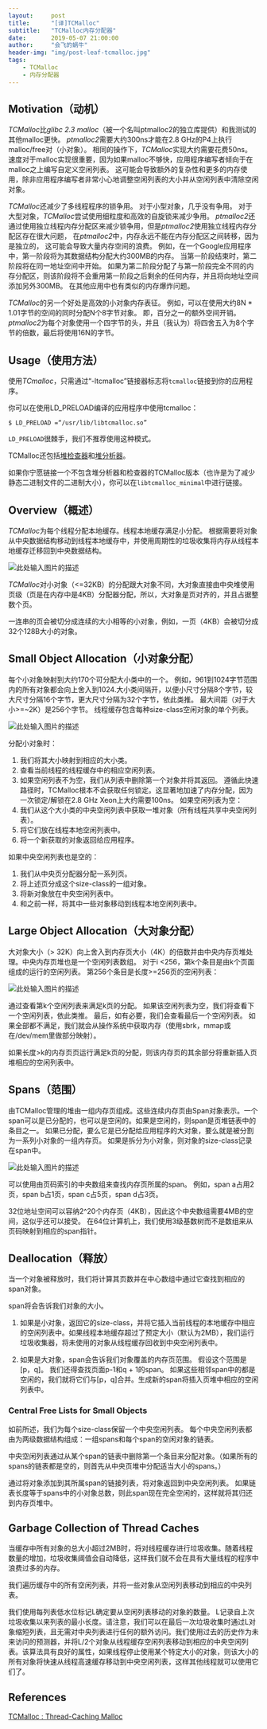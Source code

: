 ```yaml
---
layout:     post
title:      "[译]TCMalloc"
subtitle:   "TCMalloc内存分配器"
date:       2019-05-07 21:00:00
author:     "会飞的蜗牛"
header-img: "img/post-leaf-tcmalloc.jpg"
tags:
    - TCMalloc
    - 内存分配器
---
```



## Motivation（动机）
*TCMalloc*比*glibc 2.3 malloc*（被一个名叫ptmalloc2的独立库提供）和我测试的其他malloc更快。 *ptmalloc2*需要大约300ns才能在2.8 GHz的P4上执行malloc/free对（小对象）。 相同的操作下，*TCMalloc*实现大约需要花费50ns。 速度对于malloc实现很重要，因为如果malloc不够快，应用程序编写者倾向于在malloc之上编写自定义空闲列表。 这可能会导致额外的复杂性和更多的内存使用，除非应用程序编写者非常小心地调整空闲列表的大小并从空闲列表中清除空闲对象。

*TCMalloc*还减少了多线程程序的锁争用。 对于小型对象，几乎没有争用。 对于大型对象，*TCMalloc*尝试使用细粒度和高效的自旋锁来减少争用。 *ptmalloc2*还通过使用独立线程内存分配区来减少锁争用，但是*ptmalloc2*使用独立线程内存分配区存在很大问题， 在*ptmalloc2*中，内存永远不能在内存分配区之间转移，因为是独立的， 这可能会导致大量内存空间的浪费。 例如，在一个Google应用程序中，第一阶段将为其数据结构分配大约300MB的内存。 当第一阶段结束时，第二阶段将在同一地址空间中开始。 如果为第二阶段分配了与第一阶段完全不同的内存分配区，则该阶段将不会重用第一阶段之后剩余的任何内存，并且将向地址空间添加另外300MB。 在其他应用中也有类似的内存爆炸问题。

*TCMalloc*的另一个好处是高效的小对象内存表征。 例如，可以在使用大约8N * 1.01字节的空间的同时分配N个8字节对象。 即，百分之一的额外空间开销。 *ptmalloc2*为每个对象使用一个四字节的头，并且（我认为）将四舍五入为8个字节的倍数，最后将使用16N的字节。

## Usage（使用方法）
使用*TCmalloc*，只需通过“-ltcmalloc”链接器标志将```tcmalloc```链接到你的应用程序。

你可以在使用LD_PRELOAD编译的应用程序中使用tcmalloc：

```$ LD_PRELOAD =“/usr/lib/libtcmalloc.so”```

```LD_PRELOAD```很棘手，我们不推荐使用这种模式。

TCMalloc还包括[堆检查器](http://goog-perftools.sourceforge.net/doc/heap_checker.html)和[堆分析器](http://goog-perftools.sourceforge.net/doc/heap_profiler.html)。

如果你宁愿链接一个不包含堆分析器和检查器的TCMalloc版本（也许是为了减少静态二进制文件的二进制大小），你可以在```libtcmalloc_minimal```中进行链接。

## Overview（概述）
*TCMalloc*为每个线程分配本地缓存。线程本地缓存满足小分配。 根据需要将对象从中央数据结构移动到线程本地缓存中，并使用周期性的垃圾收集将内存从线程本地缓存迁移回到中央数据结构。

![此处输入图片的描述][1]

*TCMalloc*对小对象（<=32KB）的分配跟大对象不同，大对象直接由中央堆使用页级（页是在内存中是4KB）分配器分配，所以，大对象是页对齐的，并且占据整数个页。

一连串的页会被切分成连续的大小相等的小对象，例如，一页（4KB）会被切分成32个128B大小的对象。

## Small Object Allocation（小对象分配）
每个小对象映射到大约170个可分配大小类中的一个。 例如，961到1024字节范围内的所有对象都会向上舍入到1024.大小类间隔开，以便小尺寸分隔8个字节，较大尺寸分隔16个字节，更大尺寸分隔为32个字节，依此类推。 最大间距（对于大小>=~2K）是256个字节。
线程缓存包含每种size-class空闲对象的单个列表。

![此处输入图片的描述][2]

分配小对象时：

1. 我们将其大小映射到相应的大小类。
2. 查看当前线程的线程缓存中的相应空闲列表。
3. 如果空闲列表不为空，我们从列表中删除第一个对象并将其返回。
遵循此快速路径时，TCMalloc根本不会获取任何锁定。这显著地加速了内存分配，因为一次锁定/解锁在2.8 GHz Xeon上大约需要100ns。
如果空闲列表为空：
1. 我们从这个大小类的中央空闲列表中获取一堆对象（所有线程共享中央空闲列表）。
2. 将它们放在线程本地空闲列表中。
3. 将一个新获取的对象返回给应用程序。

如果中央空闲列表也是空的：
1. 我们从中央页分配器分配一系列页。
2. 将上述页分成这个size-class的一组对象。
3. 将新对象放在中央空闲列表中。
4. 和之前一样，将其中一些对象移动到线程本地空闲列表中。

## Large Object Allocation（大对象分配）
大对象大小（> 32K）向上舍入到内存页大小（4K）的倍数并由中央内存页堆处理。中央内存页堆也是一个空闲列表数组。 对于i <256，第k个条目是由k个页面组成的运行的空闲列表。 第256个条目是长度>=256页的空闲列表：

![此处输入图片的描述][3]

通过查看第k个空闲列表来满足k页的分配。 如果该空闲列表为空，我们将查看下一个空闲列表，依此类推。 最后，如有必要，我们会查看最后一个空闲列表。 如果全部都不满足，我们就会从操作系统中获取内存（使用sbrk，mmap或在/dev/mem里做部分映射）。

如果长度>k的内存页页运行满足k页的分配，则该内存页的其余部分将重新插入页堆相应的空闲列表中。

## Spans（范围）
由TCMalloc管理的堆由一组内存页组成。这些连续内存页由Span对象表示。一个span可以是已分配的，也可以是空闲的。如果是空闲的，则span是页堆链表中的条目之一。 如果已分配，要么它是已分配给应用程序的大对象，要么就是被分割为一系列小对象的一组内存页。 如果是拆分为小对象，则对象的size-class记录在span中。

![此处输入图片的描述][4]

可以使用由页码索引的中央数组来查找内存页所属的span。 例如，span a占用2页，span b占1页，span c占5页，span d占3页。

32位地址空间可以容纳2^20个内存页（4KB），因此这个中央数组需要4MB的空间，这似乎还可以接受。 在64位计算机上，我们使用3级基数树而不是数组来从页码映射到相应的span指针。

## Deallocation（释放）
当一个对象被释放时，我们将计算其页数并在中心数组中通过它查找到相应的span对象。

span将会告诉我们对象的大小。

1. 如果是小对象，返回它的size-class，并将它插入当前线程的本地缓存中相应的空闲列表中。如果线程本地缓存超过了预定大小（默认为2MB），我们运行垃圾收集器，将未使用的对象从线程缓存回收到中央空闲列表中。

2. 如果是大对象，span会告诉我们对象覆盖的内存页范围。 假设这个范围是[p，q]。 我们还得查找页面p-1和q + 1的span。 如果这些相邻span中的都是空闲的，我们就将它们与[p，q]合并。生成新的span将插入页堆中相应的空闲列表中。

### Central Free Lists for Small Objects
如前所述，我们为每个size-class保留一个中央空闲列表。 每个中央空闲列表都由为两级数据结构组成：一组spans和每个span的空闲对象的链表。

中央空闲列表通过从某个span的链表中删除第一个条目来分配对象。（如果所有的spans的链表都是空的，则首先从中央页堆中分配适当大小的spans。）

通过将对象添加到其所属span的链接列表，将对象返回到中央空闲列表。 如果链表长度等于spans中的小对象总数，则此span现在完全空闲的，这样就将其归还到内存页堆中。

## Garbage Collection of Thread Caches
当缓存中所有对象的总大小超过2MB时，将对线程缓存进行垃圾收集。随着线程数量的增加，垃圾收集阈值会自动降低，这样我们就不会在具有大量线程的程序中浪费过多的内存。

我们遍历缓存中的所有空闲列表，并将一些对象从空闲列表移动到相应的中央列表。

我们使用每列表低水位标记L确定要从空闲列表移动的对象的数量。 L记录自上次垃圾收集以来列表的最小长度。请注意，我们可以在最后一次垃圾收集时通过L对象缩短列表，且无需对中央列表进行任何的额外访问。我们使用过去的历史作为未来访问的预测器，并将L/2个对象从线程缓存空闲列表移动到相应的中央空闲列表。该算法具有良好的属性，如果线程停止使用某个特定大小的对象，则该大小的所有对象将快速从线程高速缓存移动到中央空闲列表，这样其他线程就可以使用它们了。

## References
[TCMalloc : Thread-Caching Malloc](http://goog-perftools.sourceforge.net/doc/tcmalloc.html)


  [1]: http://goog-perftools.sourceforge.net/doc/overview.gif
  [2]: http://goog-perftools.sourceforge.net/doc/threadheap.gif
  [3]: http://goog-perftools.sourceforge.net/doc/pageheap.gif
  [4]: http://goog-perftools.sourceforge.net/doc/spanmap.gif